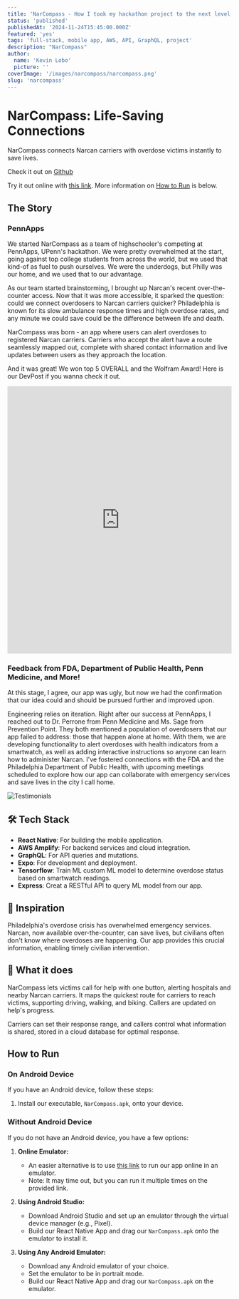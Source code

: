 ```yaml
---
title: 'NarCompass - How I took my hackathon project to the next level'
status: 'published'
publishedAt: '2024-11-24T15:45:00.000Z'
featured: 'yes'
tags: 'full-stack, mobile app, AWS, API, GraphQL, project'
description: "NarCompass"
author:
  name: 'Kevin Lobo'
  picture: ''
coverImage: '/images/narcompass/narcompass.png'
slug: 'narcompass'
---
```


# NarCompass: Life-Saving Connections

NarCompass connects Narcan carriers with overdose victims instantly to save lives.

Check it out on [Github](https://github.com/kevskillz/narcompass/)

Try it out online with [this link](https://appetize.io/app/an43t7zeehs2cytt2jkrgftkxm?device=pixel7&osVersion=13.0).
More information on [How to Run](#how-to-run) is below.

## The Story

### PennApps

We started NarCompass as a team of highschooler's competing at PennApps, UPenn's hackathon. We were
pretty overwhelmed at the start, going against top college students from across the world, but we
used that kind-of as fuel to push ourselves. We were the underdogs, but Philly was our home, and we
used that to our advantage.

As our team started brainstorming, I brought up Narcan's recent over-the-counter access. Now that it was more accessible, it sparked the question: could we connect overdosers to Narcan carriers quicker? Philadelphia is known for its slow ambulance response times and high overdose rates, and any minute we could save could be the difference between life and death.

NarCompass was born - an app where users can alert overdoses to registered Narcan carriers. Carriers who accept the alert have a route seamlessly mapped out, complete with shared contact information and live updates between users as they approach the location.

And it was great! We won top 5 OVERALL and the Wolfram Award! Here is our DevPost if you
wanna check it out.

<iframe src="https://devpost.com/software/narcompass" width="100%" height="600px" frameborder="0"></iframe>

### Feedback from FDA, Department of Public Health, Penn Medicine, and More!

At this stage, I agree, our app was ugly, but now we had the confirmation
that our idea could and should be pursued further and improved upon.

Engineering relies on iteration. Right after our success at PennApps, I reached out to Dr. Perrone from Penn Medicine and Ms. Sage from Prevention Point. They both mentioned a population of overdosers that our app failed to address: those that happen alone at home. With them, we are developing functionality to alert overdoses with health indicators from a smartwatch, as well as adding interactive instructions so anyone can learn how to administer Narcan. I've fostered connections with the FDA and the Philadelphia Department of Public Health, with upcoming meetings scheduled to explore how our app can collaborate with emergency services and save lives in the city I call home.

![Testimonials](/images/narcompass/testimonials.png)



## 🛠 Tech Stack

- **React Native**: For building the mobile application.
- **AWS Amplify**: For backend services and cloud integration.
- **GraphQL**: For API queries and mutations.
- **Expo**: For development and deployment.
- **Tensorflow**: Train ML custom ML model to determine overdose status based on smartwatch readings.
- **Express**: Creat a RESTful API to query ML model from our app.

## 🌟 Inspiration

Philadelphia's overdose crisis has overwhelmed emergency services. Narcan, now available over-the-counter, can save lives, but civilians often don't know where overdoses are happening. Our app provides this crucial information, enabling timely civilian intervention.

## 📱 What it does

NarCompass lets victims call for help with one button, alerting hospitals and nearby Narcan carriers. It maps the quickest route for carriers to reach victims, supporting driving, walking, and biking. Callers are updated on help's progress.

Carriers can set their response range, and callers control what information is shared, stored in a cloud database for optimal response.

## How to Run

### On Android Device

If you have an Android device, follow these steps:

1. Install our executable, `NarCompass.apk`, onto your device.

### Without Android Device

If you do not have an Android device, you have a few options:

1. **Online Emulator:**
   - An easier alternative is to use [this link](https://appetize.io/app/an43t7zeehs2cytt2jkrgftkxm?device=pixel7&osVersion=13.0) to run our app online in an emulator.
   - Note: It may time out, but you can run it multiple times on the provided link.

2. **Using Android Studio:**
   - Download Android Studio and set up an emulator through the virtual device manager (e.g., Pixel).
   - Build our React Native App and drag our `NarCompass.apk` onto the emulator to install it.

3. **Using Any Android Emulator:**
   - Download any Android emulator of your choice.
   - Set the emulator to be in portrait mode.
   - Build our React Native App and drag our `NarCompass.apk` on the emulator.



